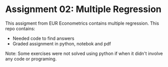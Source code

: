 # Assignment 02: Multiple Regression

This assigment from EUR Econometrics contains multiple regression. This repo contains:

* Needed code to find answers
* Graded assignment in python, notebok and pdf

Note:
Some exercises were not solved using python if when it didn't involve any code or programing.
